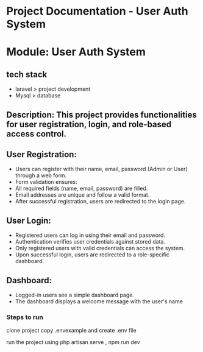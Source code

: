 # Project Documentation - User Auth System
# Module: User Auth System

## tech stack
* laravel > project development
* Mysql > database 

## Description: This project provides functionalities for user registration, login, and role-based access control.

## User Registration:

* Users can register with their name, email, password (Admin or User) through a web form.
* Form validation ensures:
* All required fields (name, email, password) are filled.
* Email addresses are unique and follow a valid format.
* After successful registration, users are redirected to the login page.

## User Login:
* Registered users can log in using their email and password.
* Authentication verifies user credentials against stored data.
* Only registered users with valid credentials can access the system.
* Upon successful login, users are redirected to a role-specific dashboard.


## Dashboard:

* Logged-in users see a simple dashboard page.
* The dashboard displays a welcome message with the user's name 




### Steps to run
clone project
copy .envexample and create .env file

run the project using php artisan serve , npm run dev